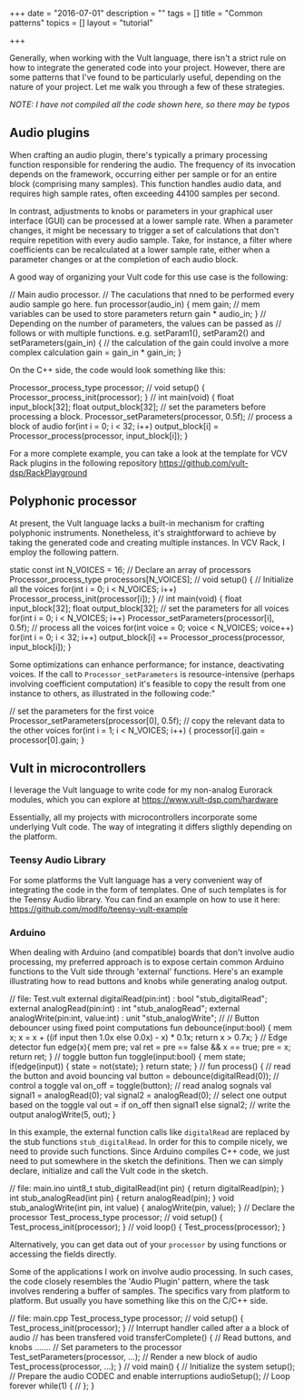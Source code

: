 +++
date = "2016-07-01"
description = ""
tags = []
title = "Common patterns"
topics = []
layout = "tutorial"

+++

Generally, when working with the Vult language, there isn't a strict rule on how to integrate the generated code into your project. However, there are some patterns that I've found to be particularly useful, depending on the nature of your project. Let me walk you through a few of these strategies.

*NOTE: I have not compiled all the code shown here, so there may be typos*

## Audio plugins

When crafting an audio plugin, there's typically a primary processing function responsible for rendering the audio. The frequency of its invocation depends on the framework, occurring either per sample or for an entire block (comprising many samples). This function handles audio data, and requires high sample rates, often exceeding 44100 samples per second.

In contrast, adjustments to knobs or parameters in your graphical user interface (GUI) can be processed at a lower sample rate. When a parameter changes, it might be necessary to trigger a set of calculations that don't require repetition with every audio sample. Take, for instance, a filter where coefficients can be recalculated at a lower sample rate, either when a parameter changes or at the completion of each audio block.

A good way of organizing your Vult code for this use case is the following:


<div class="vult_code" id="example1">// Main audio processor.
// The caculations that nned to be performed every audio sample go here.
fun processor(audio_in) {
    mem gain; // mem variables can be used to store parameters
    return gain * audio_in;
}
// Depending on the number of parameters, the values can be passed as
// follows or with multiple functions. e.g. setParam1(), setParam2()
and setParameters(gain_in) {
    // the calculation of the gain could involve a more complex calculation
    gain = gain_in * gain_in;
}
</div>

On the C++ side, the code would look something like this:

<div class="c_code" id="example-2">Processor_process_type processor;
//
void setup() {
    Processor_process_init(processor);
}
//
int main(void) {
    float input_block[32];
    float output_block[32];
    // set the parameters before processing a block.
    Processor_setParameters(processor, 0.5f);
    // process a block of audio
    for(int i = 0; i < 32; i++)
        output_block[i] = Processor_process(processor, input_block[i]);
}
</div>

For a more complete example, you can take a look at the template for VCV Rack plugins in the following repository https://github.com/vult-dsp/RackPlayground

## Polyphonic processor

At present, the Vult language lacks a built-in mechanism for crafting polyphonic instruments. Nonetheless, it's straightforward to achieve by taking the generated code and creating multiple instances. In VCV Rack, I employ the following pattern.

<div class="c_code" id="example-3">static const int N_VOICES = 16;
// Declare an array of processors
Processor_process_type processors[N_VOICES];
//
void setup() {
    // Initialize all the voices
    for(int i = 0; i < N_VOICES; i++)
        Processor_process_init(processor[i]);
}
//
int main(void) {
    float input_block[32];
    float output_block[32];
    // set the parameters for all voices
    for(int i = 0; i < N_VOICES; i++)
        Processor_setParameters(processor[i], 0.5f);
    // process all the voices
    for(int voice = 0; voice < N_VOICES; voice++)
        for(int i = 0; i < 32; i++)
            output_block[i] += Processor_process(processor, input_block[i]);
}
</div>

Some optimizations can enhance performance; for instance, deactivating voices. If the call to `Processor_setParameters` is resource-intensive (perhaps involving coefficient computation) it's feasible to copy the result from one instance to others, as illustrated in the following code:"

<div class="c_code" id="example-4">// set the parameters for the first voice
Processor_setParameters(processor[0], 0.5f);
// copy the relevant data to the other voices
for(int i = 1; i < N_VOICES; i++) {
    processor[i].gain = processor[0].gain;
}
</div>

## Vult in microcontrollers

I leverage the Vult language to write code for my non-analog Eurorack modules, which you can explore at https://www.vult-dsp.com/hardware

Essentially, all my projects with microcontrollers incorporate some underlying Vult code. The way of integrating it differs sligthly depending on the platform.

### Teensy Audio Library
For some platforms the Vult language has a very convenient way of integrating the code in the form of templates. One of such templates is for the Teensy Audio library. You can find an example on how to use it here: https://github.com/modlfo/teensy-vult-example

### Arduino

When dealing with Arduino (and compatible) boards that don't involve audio processing, my preferred approach is to expose certain common Arduino functions to the Vult side through 'external' functions. Here's an example illustrating how to read buttons and knobs while generating analog output.

<div class="vult_code" id="example-5">// file: Test.vult
external digitalRead(pin:int) : bool "stub_digitalRead";
external analogRead(pin:int) : int "stub_analogRead";
external analogWrite(pin:int, value:int) : unit "stub_analogWrite";
//
// Button debouncer using fixed point computations
fun debounce(input:bool) {
   mem x;
   x = x + ((if input then 1.0x else 0.0x) - x) * 0.1x;
   return x > 0.7x;
}
// Edge detector
fun edge(x){
   mem pre;
   val ret = pre == false && x == true;
   pre = x;
   return ret;
}
// toggle button
fun toggle(input:bool) {
   mem state;
   if(edge(input)) {
      state = not(state);
   }
   return state;
}
//
fun process() {
    // read the button and avoid bouncing
    val button = debounce(digitalRead(0));
    // control a toggle
    val on_off = toggle(button);
    // read analog sognals
    val signal1 = analogRead(0);
    val signal2 = analogRead(0);
    // select one output based on the toggle
    val out = if on_off then signal1 else signal2;
    // write the output
    analogWrite(5, out);
}
</div>

In this example, the external function calls like `digitalRead` are replaced by the stub functions `stub_digitalRead`. In order for this to compile nicely, we need to provide such functions. Since Arduino compiles C++ code, we just need to put somewhere in the sketch the definitions. Then we can simply declare, initialize and call the Vult code in the sketch.

<div class="c_code" id="example-6">// file: main.ino
uint8_t stub_digitalRead(int pin) {
    return digitalRead(pin);
}
int stub_analogRead(int pin) {
    return analogRead(pin);
}
void stub_analogWrite(int pin, int value) {
    analogWrite(pin, value);
}
// Declare the processor
Test_process_type processor;
//
void setup() {
    Test_process_init(processor);
}
//
void loop() {
    Test_process(processor);
}
</div>

Alternatively, you can get data out of your `processor` by using functions or accessing the fields directly.

Some of the applications I work on involve audio processing. In such cases, the code closely resembles the 'Audio Plugin' pattern, where the task involves rendering a buffer of samples. The specifics vary from platform to platform. But usually you have something like this on the C/C++ side.


<div class="c_code" id="example-7">// file: main.cpp
Test_process_type processor;
//
void setup() {
    Test_process_init(processor);
}
// Interrupt handler called after a a block of audio
// has been transfered
void transferComplete() {
    // Read buttons, and knobs
    .......
    // Set parameters to the processor
    Test_setParameters(processor, ...);
    // Render a new block of audio
    Test_process(processor, ...);
}
//
void main() {
    // Initialize the system
    setup();
    // Prepare the audio CODEC and enable interruptions
    audioSetup();
    // Loop forever
    while(1) {
//
    };
}

</div>


<script type="text/javascript" src="../../javascripts/external/ace/ace.js"></script>
<script type="text/javascript" src="../../javascripts/main.js"></script>

